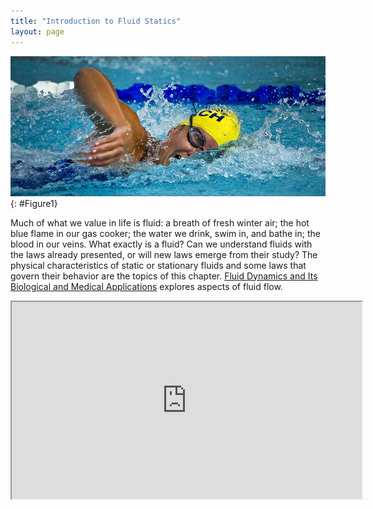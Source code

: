 ```yaml
---
title: "Introduction to Fluid Statics"
layout: page
---
```


![A swimmer in a pool doing the backstroke.](../resources/Figure_11_00_01a_D.jpg "The fluid essential to all life has a beauty of its own. It also helps support the weight of this swimmer. (credit: Terren, Wikimedia Commons)")
{: #Figure1}

Much of what we value in life is fluid: a breath of fresh winter air; the hot
blue flame in our gas cooker; the water we drink, swim in, and bathe in; the
blood in our veins. What exactly is a fluid? Can we understand fluids with the
laws already presented, or will new laws emerge from their study? The physical
characteristics of static or stationary fluids and some laws that govern their
behavior are the topics of this
chapter. [Fluid Dynamics and Its Biological and Medical Applications](../contents/ch12FluidDynamicsAndItsBiologicalApplications)
explores aspects of fluid flow.

<div class="note" data-label="Video" markdown="1">
<iframe width="560" height="315" src="https://www.youtube.com/embed/iShUultAD9M"  allow="accelerometer; autoplay; clipboard-write; encrypted-media; gyroscope; picture-in-picture" allowfullscreen></iframe>
</div>
